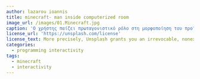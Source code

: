 ```yaml
---
author: lazarou ioannis
title: minecraft- man inside computerized room
image_url: /images/01.Minecraft.jpg
caption: 'Ο χρήστης παίζει πρωταγονιστικό ρόλο στη μορφοποίηση του προϊόντος- εφαρμογής, και έχει τη δυνατότητα να εκφραστεί μέσω της ψηφιακής οδού '
license_url: 'https://unsplash.com/license'
license_text: More precisely, Unsplash grants you an irrevocable, nonexclusive, worldwide copyright license to download, copy, modify, distribute, perform, and use photos from Unsplash for free, including for commercial purposes, without permission from or attributing the photographer or Unsplash. This license does not include the right to compile photos from Unsplash to replicate a similar or competing service.
categories:
  - programming interactivity
tags:
  - minecraft
  - interactivity
---
```

